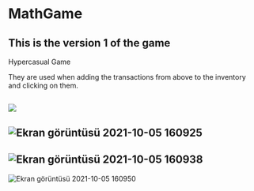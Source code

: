 # MathGame

## This is the version 1 of the game ##
Hypercasual Game 


They are used when adding the transactions from above to the inventory and clicking on them.

![](https://user-images.githubusercontent.com/54476824/136029507-ac68ffd4-c7f9-4ea5-8d83-d6af589ea321.png)
------------------------------------------------------
![Ekran görüntüsü 2021-10-05 160925](https://user-images.githubusercontent.com/54476824/136029621-66416e73-0a89-467d-9478-6a6d4b45185d.png)
------------------------------------------------------
![Ekran görüntüsü 2021-10-05 160938](https://user-images.githubusercontent.com/54476824/136029647-a99e63b7-43ff-4068-b610-ed61c5740d1e.png)
------------------------------------------------------
![Ekran görüntüsü 2021-10-05 160950](https://user-images.githubusercontent.com/54476824/136029661-a7137635-83cf-49bd-9e71-3b199cf07f85.png)
